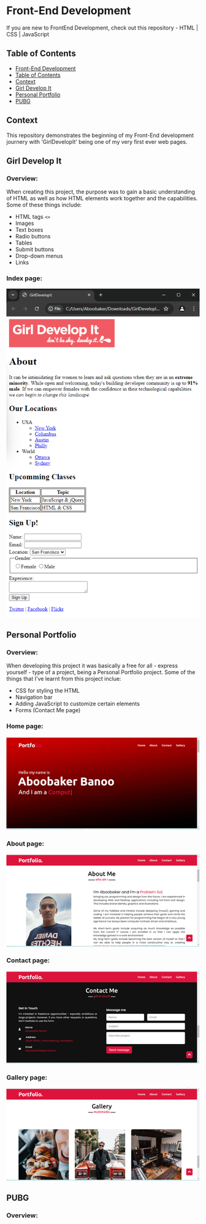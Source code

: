 # Front-End Development
If you are new to FrontEnd Development, check out this repository - HTML | CSS | JavaScript

## Table of Contents
- [Front-End Development](#frontenddevelopment)
- [Table of Contents](#table-of-contents)
- [Context](#context)
- [Girl Develop It](#girl-develop-it)
- [Personal Portfolio](#personal-portfolio)
- [PUBG](#pubg)

## Context
This repository demonstrates the beginning of my Front-End development journery with 'GirlDevelopIt' being one of my very first ever web pages.


## Girl Develop It
### Overview:
When creating this project, the purpose was to gain a basic understanding of HTML as well as how HTML elements work together and the capabilities. Some of these things include:
- HTML tags `<>`
- Images
- Text boxes
- Radio buttons
- Tables 
- Submit buttons
- Drop-down menus
- Links

### Index page:
<img src="GirlDevelopIt/images/GirlDevelopit.png" alt="Girl Develop It Image Overview">


## Personal Portfolio
### Overview:
When developing this project it was basically a free for all - express yourself - type of a project, being a Personal Portfolio project. Some of the things that I've learnt from this project inclue:
- CSS for styling the HTML
- Navigation bar 
- Adding JavaScript to customize certain elements
- Forms (Contact Me page)

### Home page:
<img src="PersonalPortfolio/images/PP1.png" alt="">

### About page:
<img src="PersonalPortfolio/images/PP2.png" alt="">

### Contact page:
<img src="PersonalPortfolio/images/PP3.png" alt="">

### Gallery page:
<img src="PersonalPortfolio/images/PP4.png" alt="">


## PUBG
### Overview:



